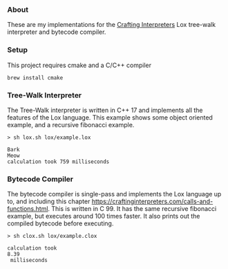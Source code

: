 ### About

These are my implementations for the [Crafting Interpreters](https://craftinginterpreters.com/) Lox tree-walk interpreter and bytecode compiler.

### Setup

This project requires cmake and a C/C++ compiler

```
brew install cmake 
```

### Tree-Walk Interpreter

The Tree-Walk interpreter is written in C++ 17 and implements all the features of the Lox language. This example shows some object oriented example, and a recursive fibonacci example.

```
> sh lox.sh lox/example.lox

Bark
Meow
calculation took 759 milliseconds
```

### Bytecode Compiler

The bytecode compiler is single-pass and implements the Lox language up to, and including this chapter https://craftinginterpreters.com/calls-and-functions.html. This is written in C 99. It has the same recursive fibonacci example, but executes around 100 times faster. It also prints out the compiled bytecode before executing.

```
> sh clox.sh lox/example.clox

calculation took 
8.39
 milliseconds
```




